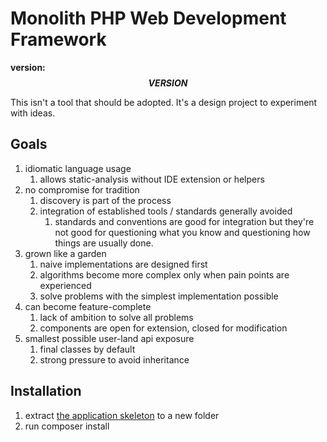 # Monolith PHP Web Development Framework

**version: $$VERSION$$**

This isn't a tool that should be adopted. It's a design project to experiment with ideas.

## Goals

1. idiomatic language usage
    1. allows static-analysis without IDE extension or helpers
2. no compromise for tradition
    1. discovery is part of the process
    2. integration of established tools / standards generally avoided
        1. standards and conventions are good for integration but they're not good for questioning what you know and questioning how things are usually done.
3. grown like a garden
    1. naive implementations are designed first
    2. algorithms become more complex only when pain points are experienced
    3. solve problems with the simplest implementation possible
4. can become feature-complete
    1. lack of ambition to solve all problems
    2. components are open for extension, closed for modification
5. smallest possible user-land api exposure
    1. final classes by default
    2. strong pressure to avoid inheritance

## Installation

1. extract [the application skeleton](https://github.com/monolith-php/application-skeleton/archive/master.zip) to a new folder
2. run composer install

